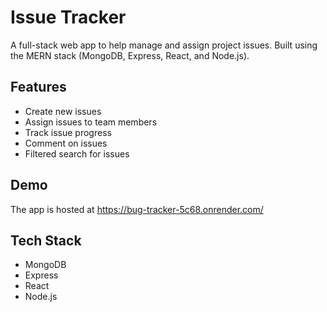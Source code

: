 # Issue Tracker

A full-stack web app to help manage and assign project issues. Built using the MERN stack (MongoDB, Express, React, and Node.js).

## Features

* Create new issues
* Assign issues to team members
* Track issue progress
* Comment on issues
* Filtered search for issues

## Demo

The app is hosted at https://bug-tracker-5c68.onrender.com/

## Tech Stack

* MongoDB
* Express
* React
* Node.js
